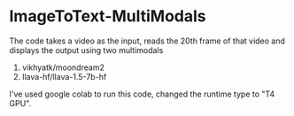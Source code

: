 # ImageToText-MultiModals

The code takes a video as the input, reads the 20th frame of that video and displays the output using two multimodals 
1. vikhyatk/moondream2
2. llava-hf/llava-1.5-7b-hf

I've used google colab to run this code, changed the runtime type to "T4 GPU".
